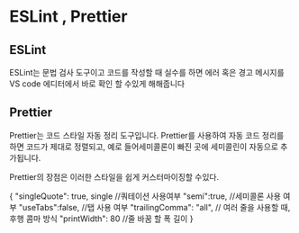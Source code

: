 # ESLint , Prettier

## ESLint 
ESLint는 문법 검사 도구이고 코드를 작성할 때 실수를 하면 에러 혹은 경고 메시지를 VS code 에디터에서 바로 확인 할 수있게 해해줍니다


## Prettier

Prettier는 코드 스타일 자동 정리 도구입니다.
Prettier를 사용하여 자동  코드 정리를 하면 코드가 제대로 정렬되고, 
예로 들어세미콜론이 빠진 곳에 세미콜린이 자동으로 추가됩니다.

Prettier의 장점은 이러한 스타일을 쉽게 커스터마이징할 수있다.

{
    "singleQuote": true, single  //쿼테이션 사용여부 
    "semi":true,     //세미콜론 사용 여부 
    "useTabs":false, //탭 사용 여부
    "trailingComma": "all", // 여러 줄을 사용할 때, 후행 콤마 방식
    "printWidth": 80  //줄 바꿈 할 폭 길이
}
